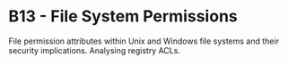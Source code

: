 # B13 - File System Permissions

File permission attributes within Unix and Windows file systems and their security implications. Analysing registry ACLs.
